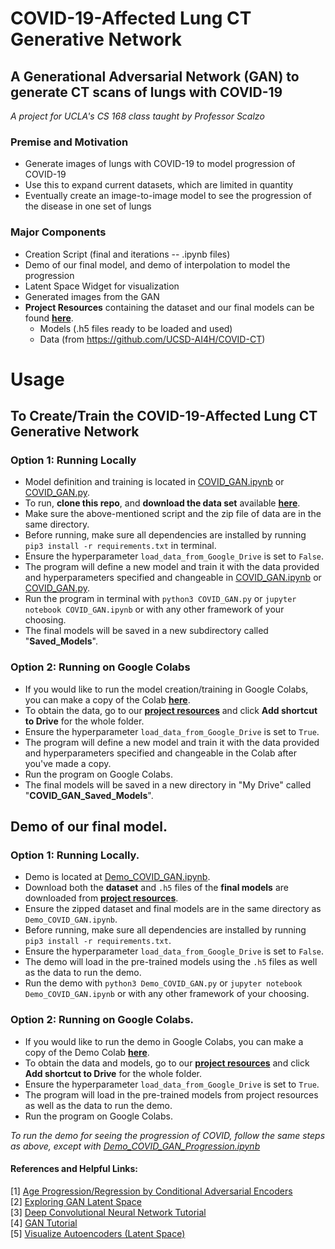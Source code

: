 # COVID-19-Affected Lung CT Generative Network

## A Generational Adversarial Network (GAN) to generate CT scans of lungs with COVID-19

*A project for UCLA's CS 168 class taught by Professor Scalzo*

### Premise and Motivation
- Generate images of lungs with COVID-19 to model progression of COVID-19
- Use this to expand current datasets, which are limited in quantity
- Eventually create an image-to-image model to see the progression of the disease in one set of lungs

### Major Components
- Creation Script (final and iterations -- .ipynb files)
- Demo of our final model, and demo of interpolation to model the progression
- Latent Space Widget for visualization
- Generated images from the GAN
- **Project Resources** containing the dataset and our final models can be found **[here](https://drive.google.com/drive/folders/1ESqVMTe4f85d9Sk5GHlsxbI8U770WLOc?usp=sharing)**. 
  - Models (.h5 files ready to be loaded and used)
  - Data (from https://github.com/UCSD-AI4H/COVID-CT)

# Usage
## To Create/Train the COVID-19-Affected Lung CT Generative Network
### Option 1: Running Locally
- Model definition and training is located in [COVID_GAN.ipynb](https://github.com/jcgubbi/COVID-19-Affected-Lung-CT-Generative-Network/blob/master/COVID_GAN.ipynb) or [COVID_GAN.py](https://github.com/jcgubbi/COVID-19-Affected-Lung-CT-Generative-Network/blob/master/COVID_GAN.py).  
- To run, **clone this repo**, and **download the data set** available **[here](https://drive.google.com/drive/folders/1ESqVMTe4f85d9Sk5GHlsxbI8U770WLOc?usp=sharing)**.  
- Make sure the above-mentioned script and the zip file of data are in the same directory.   
- Before running, make sure all dependencies are installed by running `pip3 install -r requirements.txt` in terminal. 
- Ensure the hyperparameter `load_data_from_Google_Drive` is set to `False`.  
- The program will define a new model and train it with the data provided and hyperparameters specified and changeable in [COVID_GAN.ipynb](https://github.com/jcgubbi/COVID-19-Affected-Lung-CT-Generative-Network/blob/master/COVID_GAN.ipynb) or [COVID_GAN.py](https://github.com/jcgubbi/COVID-19-Affected-Lung-CT-Generative-Network/blob/master/COVID_GAN.py).  
- Run the program in terminal with `python3 COVID_GAN.py` or `jupyter notebook COVID_GAN.ipynb` or with any other framework of your choosing.  
- The final models will be saved in a new subdirectory called "**Saved_Models**".  
### Option 2: Running on Google Colabs
- If you would like to run the model creation/training in Google Colabs, you can make a copy of the Colab **[here](https://colab.research.google.com/drive/1pakKK8eU6wgn_2Wi_ibKGBlUGXY6dO5W?usp=sharing)**. 
- To obtain the data, go to our **[project resources](https://drive.google.com/drive/folders/1ESqVMTe4f85d9Sk5GHlsxbI8U770WLOc?usp=sharing)** and click **Add shortcut to Drive** for the whole folder.  
- Ensure the hyperparameter `load_data_from_Google_Drive` is set to `True`.  
- The program will define a new model and train it with the data provided and hyperparameters specified and changeable in the Colab after you've made a copy.  
- Run the program on Google Colabs.  
- The final models will be saved in a new directory in "My Drive" called "**COVID_GAN_Saved_Models**". 

## Demo of our final model. 
### Option 1: Running Locally. 
- Demo is located at [Demo_COVID_GAN.ipynb](https://github.com/jcgubbi/COVID-19-Affected-Lung-CT-Generative-Network/blob/master/Demo_COVID_GAN.ipynb).  
- Download both the **dataset** and `.h5` files of the **final models** are downloaded from **[project resources](https://drive.google.com/drive/folders/1ESqVMTe4f85d9Sk5GHlsxbI8U770WLOc?usp=sharing)**.  
- Ensure the zipped dataset and final models are in the same directory as `Demo_COVID_GAN.ipynb`.  
- Before running, make sure all dependencies are installed by running `pip3 install -r requirements.txt`.  
- Ensure the hyperparameter `load_data_from_Google_Drive` is set to `False`.  
- The demo will load in the pre-trained models using the `.h5` files as well as the data to run the demo.  
- Run the demo with `python3 Demo_COVID_GAN.py` or `jupyter notebook Demo_COVID_GAN.ipynb` or with any other framework of your choosing.  
### Option 2: Running on Google Colabs. 
- If you would like to run the demo in Google Colabs, you can make a copy of the Demo Colab **[here](https://colab.research.google.com/drive/1tj4NlMVRMldBgKxGAHzYNbHwh9uULS2_?usp=sharing)**. 
- To obtain the data and models, go to our **[project resources](https://drive.google.com/drive/folders/1ESqVMTe4f85d9Sk5GHlsxbI8U770WLOc?usp=sharing)** and click **Add shortcut to Drive** for the whole folder.  
- Ensure the hyperparameter `load_data_from_Google_Drive` is set to `True`.  
- The program will load in the pre-trained models from project resources as well as the data to run the demo.  
- Run the program on Google Colabs.   

*To run the demo for seeing the progression of COVID, follow the same steps as above, except with [Demo_COVID_GAN_Progression.ipynb](https://github.com/jcgubbi/COVID-19-Affected-Lung-CT-Generative-Network/blob/master/Demo_COVID_GAN_Progression.ipynb)* 

#### References and Helpful Links:
[1] [Age Progression/Regression by Conditional Adversarial Encoders](https://arxiv.org/pdf/1702.08423.pdf)  
[2] [Exploring GAN Latent Space](https://machinelearningmastery.com/how-to-interpolate-and-perform-vector-arithmetic-with-faces-using-a-generative-adversarial-network/)  
[3] [Deep Convolutional Neural Network Tutorial](https://www.tensorflow.org/tutorials/generative/dcgan)  
[4] [GAN Tutorial](https://towardsdatascience.com/generative-adversarial-network-gan-for-dummies-a-step-by-step-tutorial-fdefff170391)  
[5] [Visualize Autoencoders (Latent Space)](https://douglasduhaime.com/posts/visualizing-latent-spaces.html)
